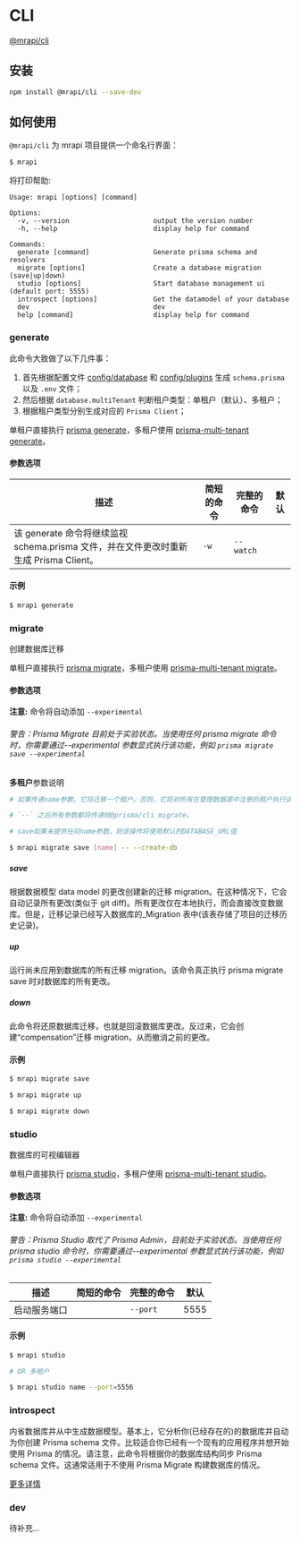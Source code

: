 # CLI

[@mrapi/cli](https://github.com/mrapi-js/mrapi)

## 安装

```bash
npm install @mrapi/cli --save-dev
```

## 如何使用

`@mrapi/cli` 为 mrapi 项目提供一个命名行界面：

```bash
$ mrapi
```

将打印帮助:

<!-- 新版本发布后，命令需要更新 -->

```
Usage: mrapi [options] [command]

Options:
  -v, --version                     output the version number
  -h, --help                        display help for command

Commands:
  generate [command]                Generate prisma schema and resolvers
  migrate [options]                 Create a database migration (save|up|down)
  studio [options]                  Start database management ui (default port: 5555)
  introspect [options]              Get the datamodel of your database
  dev                               dev
  help [command]                    display help for command
```

### generate

此命令大致做了以下几件事：

1. 首先根据配置文件 [config/database](./Configuration/database.zh-CN.md) 和 [config/plugins](./Configuration/plugins.zh-CN.md) 生成 `schema.prisma` 以及 `.env` 文件；
2. 然后根据 `database.multiTenant` 判断租户类型：单租户（默认）、多租户；
3. 根据租户类型分别生成对应的 `Prisma Client`；

单租户直接执行 [prisma generate](https://www.prisma.io/docs/reference/tools-and-interfaces/prisma-cli/command-reference#generate)，多租户使用 [prisma-multi-tenant generate](https://github.com/Errorname/prisma-multi-tenant/blob/master/docs/Complete_Documentation.md#generate)。

#### 参数选项

| 描述                                                                                  | 简短的命令 | 完整的命令 | 默认 |
| ------------------------------------------------------------------------------------- | ---------- | ---------- | ---- |
| 该 generate 命令将继续监视 schema.prisma 文件，并在文件更改时重新生成 Prisma Client。 | `-w`       | `--watch`  |      |

#### 示例

```bash
$ mrapi generate
```

### migrate

创建数据库迁移

单租户直接执行 [prisma migrate](https://www.prisma.io/docs/reference/tools-and-interfaces/prisma-migrate#prisma-migrate)，多租户使用 [prisma-multi-tenant migrate](https://github.com/Errorname/prisma-multi-tenant/blob/master/docs/Complete_Documentation.md#migrate)。

#### 参数选项

**注意:** 命令将自动添加 `--experimental`

###### _警告：Prisma Migrate 目前处于实验状态。当使用任何 prisma migrate 命令时，你需要通过--experimental 参数显式执行该功能，例如 `prisma migrate save --experimental`_

**多租户**参数说明

```bash
# 如果传递name参数，它将迁移一个租户。否则，它将对所有在管理数据源中注册的租户执行该操作。

# `--` 之后所有参数都将传递给@prisma/cli migrate。

# save如果未提供任何name参数，则该操作将使用默认的DATABASE_URL值

$ mrapi migrate save [name] -- --create-db
```

##### save

根据数据模型 data model 的更改创建新的迁移 migration。在这种情况下，它会自动记录所有更改(类似于 git diff)。所有更改仅在本地执行，而会直接改变数据库。但是，迁移记录已经写入数据库的\_Migration 表中(该表存储了项目的迁移历史记录)。

##### up

运行尚未应用到数据库的所有迁移 migration。该命令真正执行 prisma migrate save 时对数据库的所有更改。

##### down

此命令将还原数据库迁移，也就是回滚数据库更改。反过来，它会创建“compensation”迁移 migration，从而撤消之前的更改。

#### 示例

```bash
$ mrapi migrate save

$ mrapi migrate up

$ mrapi migrate down
```

### studio

数据库的可视编辑器

单租户直接执行 [prisma studio](https://www.prisma.io/docs/reference/tools-and-interfaces/prisma-studio)，多租户使用 [prisma-multi-tenant studio](https://github.com/Errorname/prisma-multi-tenant/blob/master/docs/Complete_Documentation.md#studio)。

#### 参数选项

**注意:** 命令将自动添加 `--experimental`

###### _警告：Prisma Studio 取代了 Prisma Admin，目前处于实验状态。当使用任何 prisma studio 命令时，你需要通过--experimental 参数显式执行该功能，例如 `prisma studio --experimental`_

| 描述         | 简短的命令 | 完整的命令 | 默认 |
| ------------ | ---------- | ---------- | ---- |
| 启动服务端口 |            | `--port`   | 5555 |

#### 示例

```bash
$ mrapi studio

# OR 多租户

$ mrapi studio name --port=5556
```

### introspect

内省数据库并从中生成数据模型。基本上，它分析你(已经存在的)的数据库并自动为你创建 Prisma schema 文件。比较适合你已经有一个现有的应用程序并想开始使用 Prisma 的情况。请注意，此命令将根据你的数据库结构同步 Prisma schema 文件。这通常适用于不使用 Prisma Migrate 构建数据库的情况。

[更多详情](https://www.prisma.io/docs/reference/tools-and-interfaces/prisma-cli/command-reference#introspect)

### dev

待补充...
